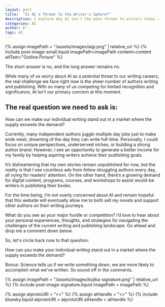 ```yaml
---
layout: post
title:  "Is AI a Threat to the Writer's Sphere?"
description: I explore why AI isn't the main threat to writers today – instead, it's the overwhelming number of authors competing for limited attention. While my own novels remain unpublished, I've identified an opportunity in helping other writers achieve their publishing goals through digital content and courses. Rather than viewing this as giving up on fiction, I see it as a path that could eventually enable both my writing and teaching aspirations.
categories: AI
author: K°
tags: AI
---
```


<div>
{% assign imagePath = "/assets/images/aigi.png" | relative_url %}
{% include post-image-small.liquid imagePath=imagePath content=content 
altText="Outline Picture" %}
</div>

The short answer is no, and the long answer remains no.

While many of us worry about AI as a potential threat to our writing careers, the real challenge we face right now is the sheer number of authors writing and publishing. With so many of us competing for limited recognition and significance, AI isn’t our primary concern at this moment.
&nbsp;
## The real question we need to ask is:
How can we make our individual writing stand out in a market where the supply exceeds the demand?

Currently, many independent authors juggle multiple day jobs just to make ends meet, dreaming of the day they can write full-time. Personally, I could focus on unique perspectives, underserved niches, or building a strong author brand. However, I see an opportunity to generate a better income for my family by helping aspiring writers achieve their publishing goals.

It’s disheartening that my own stories remain unpublished for now, but the reality is that I see countless ads from fellow struggling authors every day, all vying for readers’ attention. On the other hand, there’s a growing demand for digital content, programs, courses, and workshops to assist would-be writers in publishing their books.

For the time being, I’m not overly concerned about AI and remain hopeful that this website will eventually allow me to both sell my novels and support other authors on their writing journeys.

What do you see as your major hurdle or competition? I’d love to hear about your personal experiences, thoughts, and strategies for navigating the challenges of the current writing and publishing landscape. Go ahead and drop me a comment down below.

So, let's circle back now to that question:

How can you make your individual writing stand out in a market where the supply exceeds the demand?

Bonus:
Science tells us if we write something down, we are more likely to accomplish what we've written. So sound off in the comments.

<!-- signature -->
{% assign imagePath = "/assets/images/kojika-signature.png" | relative_url %}
{% include post-image-signature.liquid imagePath = imagePath %}

<!-- comments -->
{% assign atprotoURI = "<<atprotoURI>>" %}
{% assign atHandle = "<<atHandle>>" %}
{% include bluesky.liquid atprotoURI = atprotoURI atHandle = atHandle %}

